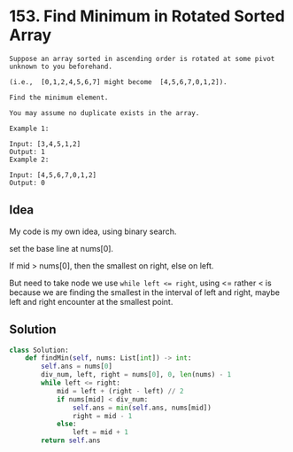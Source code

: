 # 153. Find Minimum in Rotated Sorted Array

```
Suppose an array sorted in ascending order is rotated at some pivot unknown to you beforehand.

(i.e.,  [0,1,2,4,5,6,7] might become  [4,5,6,7,0,1,2]).

Find the minimum element.

You may assume no duplicate exists in the array.

Example 1:

Input: [3,4,5,1,2]
Output: 1
Example 2:

Input: [4,5,6,7,0,1,2]
Output: 0
```

## Idea

My code is my own idea, using binary search.

set the base line at nums[0].

If mid > nums[0], then the smallest on right, else on left.

But need to take node we use `while left <= right`, using <= rather < is because we are finding the smallest in the  interval of left and right, maybe left and right encounter at the smallest point.


## Solution

```python
class Solution:
    def findMin(self, nums: List[int]) -> int:
        self.ans = nums[0]
        div_num, left, right = nums[0], 0, len(nums) - 1
        while left <= right:
            mid = left + (right - left) // 2
            if nums[mid] < div_num:
                self.ans = min(self.ans, nums[mid])
                right = mid - 1
            else:
                left = mid + 1
        return self.ans
```
